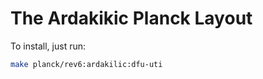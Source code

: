 # The Ardakikic Planck Layout


To install, just run:

```bash
make planck/rev6:ardakilic:dfu-uti
```